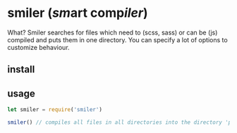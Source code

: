 # smiler (*sm*art comp*iler*)

What?
Smiler searches for files which need to (scss, sass) or can be (js) compiled and puts them in one directory. You can specify a lot of options to customize behaviour.

## install


## usage
```js
let smiler = require('smiler')

smiler() // compiles all files in all directories into the directory 'public/'
```
